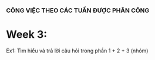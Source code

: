 ### CÔNG VIỆC THEO CÁC TUẦN ĐƯỢC PHÂN CÔNG

# Week 3:
Ex1: Tìm hiểu và trả lời câu hỏi trong phần 1 + 2 + 3 (nhóm)
